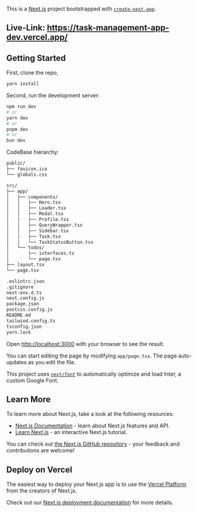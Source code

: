 This is a [Next.js](https://nextjs.org/) project bootstrapped with [`create-next-app`](https://github.com/vercel/next.js/tree/canary/packages/create-next-app).

## Live-Link: https://task-management-app-dev.vercel.app/

## Getting Started

First, clone the repo,

```bash 
yarn install
```

Second, run the development server:

```bash
npm run dev
# or
yarn dev
# or
pnpm dev
# or
bun dev
```

CodeBase hierarchy:

```bash
public/
├── favicon.ico
└── globals.css

src/
├── app/
│   ├── components/
│   │   ├── Hero.tsx
│   │   ├── Loader.tsx
│   │   ├── Modal.tsx
│   │   ├── Profile.tsx
│   │   ├── QueryWrapper.tsx
│   │   ├── Sidebar.tsx
│   │   ├── Task.tsx
│   │   └── TaskStatusButton.tsx
│   └── todos/
│       ├── interfaces.ts
│       └── page.tsx
├── layout.tsx
└── page.tsx

.eslintrc.json
.gitignore
next-env.d.ts
next.config.js
package.json
postcss.config.js
README.md
tailwind.config.ts
tsconfig.json
yarn.lock
```

Open [http://localhost:3000](http://localhost:3000) with your browser to see the result.

You can start editing the page by modifying `app/page.tsx`. The page auto-updates as you edit the file.

This project uses [`next/font`](https://nextjs.org/docs/basic-features/font-optimization) to automatically optimize and load Inter, a custom Google Font.

## Learn More

To learn more about Next.js, take a look at the following resources:

- [Next.js Documentation](https://nextjs.org/docs) - learn about Next.js features and API.
- [Learn Next.js](https://nextjs.org/learn) - an interactive Next.js tutorial.

You can check out [the Next.js GitHub repository](https://github.com/vercel/next.js/) - your feedback and contributions are welcome!

## Deploy on Vercel

The easiest way to deploy your Next.js app is to use the [Vercel Platform](https://vercel.com/new?utm_medium=default-template&filter=next.js&utm_source=create-next-app&utm_campaign=create-next-app-readme) from the creators of Next.js.

Check out our [Next.js deployment documentation](https://nextjs.org/docs/deployment) for more details.
